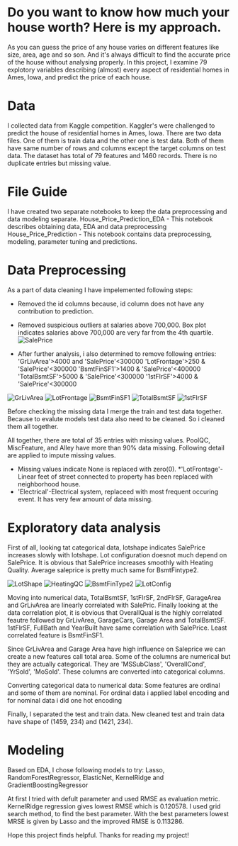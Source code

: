 # Do you want to know how much your house worth? Here is my approach.

As you can guess the price of any house varies on different features like size, area, age and so son. And it's always difficult to find the accurate price of the house without analysing properly. In this project, I examine 79 explotory variables describing (almost) every aspect of residential homes in Ames, Iowa, and predict the price of each house.

# Data 
I collected data from Kaggle competition. Kaggler's were challenged to predict the house of residential homes in Ames, Iowa. There are two data files. One of them is train data and the other one is test data. Both of them have same number of rows and columns except the target columns on test data. The dataset has total of 79 features and 1460 records. There is no duplicate entries but missing value. 

# File Guide
I have created two separate notebooks to keep the data preprocessing and data modeling separate. 
House_Price_Prediction_EDA - This notebook describes obtaining data, EDA and data preprocessing
House_Price_Prediction - This notebook contains data preprocessing, modeling, parameter tuning and predictions.

# Data Preprocessing
As a part of data cleaning I have impelemented following steps:
* Removed the id columns because, id column does not have any contribution to prediction.
* Removed suspicious outliers at salaries above 700,000. Box plot indicates salaries above 700,000 are very far from the 4th quartile.
![SalePrice](https://user-images.githubusercontent.com/33338872/74671615-3032a080-5171-11ea-9340-1f8b6c63e7c0.jpg)


* After further analysis, i also determined to remove following entries:
'GrLivArea'>4000 and 'SalePrice'<300000
'LotFrontage'>250  & 'SalePrice'<300000
'BsmtFinSF1'>1400 & 'SalePrice'<400000
'TotalBsmtSF'>5000 & 'SalePrice'<300000
'1stFlrSF'>4000   & 'SalePrice'<300000

![GrLivArea](https://user-images.githubusercontent.com/33338872/74672525-11cda480-5173-11ea-887e-b6a044112636.jpg)
![LotFrontage](https://user-images.githubusercontent.com/33338872/74672354-b69bb200-5172-11ea-9fd8-0cbb5c542491.jpg)
![BsmtFinSF1](https://user-images.githubusercontent.com/33338872/74672407-d337ea00-5172-11ea-9e1f-fe159049e960.jpg)
![TotalBsmtSF](https://user-images.githubusercontent.com/33338872/74672576-3164cd00-5173-11ea-9baf-631d267a3e0d.jpg)
![1stFlrSF](https://user-images.githubusercontent.com/33338872/74672414-d632da80-5172-11ea-9290-0b72eb6f3e3c.jpg)


Before checking the missing data I merge the train and test data together. Because to evalute models test data also need to be cleaned. So i cleaned them all together.

All together, there are total of 35 entries with missing values. PoolQC, MiscFeature, and Alley have more than 90% data missing. Following detail are applied to impute missing values.
* Missing values indicate None is replaced with zero(0).
*'LotFrontage'-Linear feet of street connected to property has been replaced with neighborhood house.
*  'Electrical'-Electrical system, replaceed with most frequent occuring event. It has very few amount of data missing.



# Exploratory data analysis
First of all, looking tat categorical data, lotshape indicates SalePrice increases slowly with lotshape. Lot configuration doesnot much depend on SalePrice. It is obvious that SalePrice increases smoothly with Heating Quality. Average saleprice is pretty much same for BsmtFintype2.

![LotShape](https://user-images.githubusercontent.com/33338872/74752622-946a6880-5234-11ea-918d-c17c25f534b1.jpg)
![HeatingQC](https://user-images.githubusercontent.com/33338872/74752706-b8c64500-5234-11ea-8c9d-de07dd85f35b.jpg)
![BsmtFinType2](https://user-images.githubusercontent.com/33338872/74752858-ec08d400-5234-11ea-8f05-17cad48bef73.jpg)
![LotConfig](https://user-images.githubusercontent.com/33338872/74756531-5112f880-523a-11ea-930f-c1f063c6b64c.jpg)

Moving into numerical data, TotalBsmtSF, 1stFlrSF, 2ndFlrSF, GarageArea and GrLivArea are linearly correlated with SalePric. Finally looking at the data correlation plot, it is obvious that OverallQual is the highly correlated feautre followed by GrLivArea, GarageCars, Garage Area and TotalBsmtSF. 1stFlrSF, FullBath and YearBuilt have same correlation with SalePrice. Least correlated feature is BsmtFinSF1.

Since GrLivArea and Garage Area have high influence on Saleprice we can create a new features call total area.
Some of the columns are numerical but they are actually categorical. They are 'MSSubClass', 'OverallCond', 'YrSold', 'MoSold'. These columns are converted into categorical columns.

Converting categorical data to numerical data:  Some features are ordinal and some of them are nominal. For ordinal data i applied label encoding and for nominal data i did one hot encoding

Finally, I separated the test and train data. New cleaned test and train data have shape of (1459, 234) and (1421, 234).


# Modeling
Based on EDA, I  chose following models to try:
Lasso, 
RandomForestRegressor,
ElasticNet, 
KernelRidge and
GradientBoostingRegressor

At first I tried with defult parameter and used RMSE as evaluation metric. KernelRidge regression gives lowest RMSE which is 0.120578.
I used grid search method, to find the best parameter. With the best parameters lowest MRSE is given by Lasso and the improved  RMSE is 0.113286. 

Hope this project finds helpful. Thanks for reading my project!
